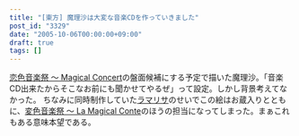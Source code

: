 ```yaml
---
title: "[東方] 魔理沙は大変な音楽CDを作っていきました"
post_id: "3329"
date: "2005-10-06T00:00:00+09:00"
draft: true
tags: []
---
```



[恋色音楽祭 ～ Magical Concert](http://marisa.kicks-ass.net/)の盤面候補にする予定で描いた魔理沙。「音楽CD出来たからそこなお前にも聞かせてやるぜ」って設定。しかし背景考えてなかった。 ちなみに同時制作していた[ラマリサ](https://danmaq.com/lamarisa)のせいでこの絵はお蔵入りとともに、[変色音楽祭 ～ La Magical Conte](http://lama.danmaq.com/lamarisa/)のほうの担当になってしまった。まぁこれもある意味本望である。
